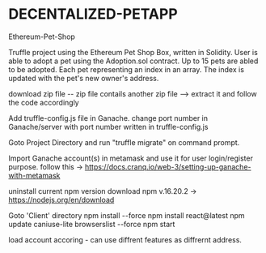 # DECENTALIZED-PETAPP
Ethereum-Pet-Shop

Truffle project using the Ethereum Pet Shop Box, written in Solidity.
User is able to adopt a pet using the Adoption.sol contract. Up to 15 pets are abled to be adopted. Each pet representing an index in an array. The index is updated with the pet's new owner's address.

download zip file -- zip file contails another zip file --> extract it and follow the code accordingly

Add truffle-config.js file in Ganache. change port number in Ganache/server with port number written in truffle-config.js

Goto Project Directory and run "truffle migrate" on command prompt.

Import Ganache account(s) in metamask and use it for user login/register purpose. follow this -> https://docs.cranq.io/web-3/setting-up-ganache-with-metamask

uninstall current npm version download npm v.16.20.2 -> https://nodejs.org/en/download

Goto 'Client' directory
npm install --force npm install react@latest npm update caniuse-lite browserslist --force npm start

load account accoring - can use diffrent features as diffrernt address.

